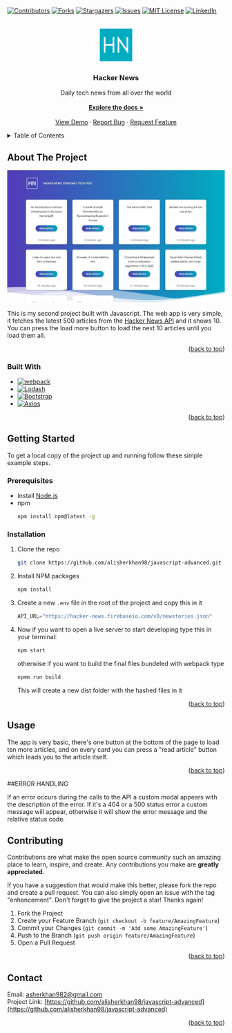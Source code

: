 
<a name="readme-top"></a>



<!-- PROJECT SHIELDS -->
<!--
*** I'm using markdown "reference style" links for readability.
*** Reference links are enclosed in brackets [ ] instead of parentheses ( ).
*** See the bottom of this document for the declaration of the reference variables
*** for contributors-url, forks-url, etc. This is an optional, concise syntax you may use.
*** https://www.markdownguide.org/basic-syntax/#reference-style-links
-->
[![Contributors][contributors-shield]][contributors-url]
[![Forks][forks-shield]][forks-url]
[![Stargazers][stars-shield]][stars-url]
[![Issues][issues-shield]][issues-url]
[![MIT License][license-shield]][license-url]
[![LinkedIn][linkedin-shield]][linkedin-url]



<!-- PROJECT LOGO -->
<br />
<div align="center">
  <a href="https://github.com/github_username/repo_name">
    <img src="src/assets/img/logo.png" alt="Logo" width="80" height="80">
  </a>

<h3 align="center">Hacker News</h3>

  <p align="center">
    Daily tech news from all over the world
    <br />
    <br />
    <a href="https://github.com/alisherkhan98/javascript-advanced"><strong>Explore the docs »</strong></a>
    <br />
    <br />
    <a href="https://jovial-nougat-5950a7.netlify.app/">View Demo</a>
    ·
    <a href="https://github.com/alisherkhan98/javascript-advanced/issues">Report Bug</a>
    ·
    <a href="https://github.com/alisherkhan98/javascript-advanced/issues">Request Feature</a>
  </p>
</div>



<!-- TABLE OF CONTENTS -->
<details>
  <summary>Table of Contents</summary>
  <ol>
    <li>
      <a href="#about-the-project">About The Project</a>
      <ul>
        <li><a href="#built-with">Built With</a></li>
      </ul>
    </li>
    <li>
      <a href="#getting-started">Getting Started</a>
      <ul>
        <li><a href="#prerequisites">Prerequisites</a></li>
        <li><a href="#installation">Installation</a></li>
      </ul>
    </li>
    <li><a href="#usage">Usage</a></li>
    <li><a href="#contributing">Contributing</a></li>
    <li><a href="#contact">Contact</a></li>
  </ol>
</details>



<!-- ABOUT THE PROJECT -->
## About The Project

![Product Name Screen Shot][product-screenshot]

This is my second project built with Javascript. The web app is very simple, it fetches the latest 500 articles from the [Hacker News API](https://github.com/HackerNews/API) and it shows 10. You can press the load more button to load the next 10 articles until you load them all.

<p align="right">(<a href="#readme-top">back to top</a>)</p>



### Built With

* [![webpack][webpack.com]][webpack-url]
* [![Lodash][lodash.com]][lodash-url]
* [![Bootstrap][Bootstrap.com]][Bootstrap-url]
* [![Axios][axios.com]][axios-url]

<p align="right">(<a href="#readme-top">back to top</a>)</p>



<!-- GETTING STARTED -->
## Getting Started

To get a local copy of the project up and running follow these simple example steps.

### Prerequisites

* Install [Node.js](https://nodejs.org/it/download)
* npm
  ```sh
  npm install npm@latest -g
  ```

### Installation


1. Clone the repo
   ```sh
   git clone https://github.com/alisherkhan98/javascript-advanced.git
   ```
2. Install NPM packages
   ```sh
   npm install
   ```
3. Create a new `.env` file in the root of the project and copy this in it
   ```js
   API_URL="https://hacker-news.firebaseio.com/v0/newstories.json"
   ```
4. Now if you want to open a live server to start developing type this in your terminal:
     ```sh
   npm start
   ```
   
   otherwise if you want to build the  final files bundeled with webpack type
     ```sh
     npmm run build
   ```
   
   This will create a new dist folder with the hashed files in it
   

<p align="right">(<a href="#readme-top">back to top</a>)</p>



<!-- USAGE EXAMPLES -->
## Usage

The app is very basic, there's one button at the bottom of the page to load ten more articles, and on every card you can press a "read article" button which leads you to the article itself.

<p align="right">(<a href="#readme-top">back to top</a>)</p>


##ERROR HANDLING

If an error occurs during the calls to the API a custom modal appears with the description of the error. If it's a 404 or a 500 status error a custom message will appear, otherwise it will show the error message and the relative status code.

<!-- CONTRIBUTING -->
## Contributing

Contributions are what make the open source community such an amazing place to learn, inspire, and create. Any contributions you make are **greatly appreciated**.

If you have a suggestion that would make this better, please fork the repo and create a pull request. You can also simply open an issue with the tag "enhancement".
Don't forget to give the project a star! Thanks again!

1. Fork the Project
2. Create your Feature Branch (`git checkout -b feature/AmazingFeature`)
3. Commit your Changes (`git commit -m 'Add some AmazingFeature'`)
4. Push to the Branch (`git push origin feature/AmazingFeature`)
5. Open a Pull Request

<p align="right">(<a href="#readme-top">back to top</a>)</p>






<!-- CONTACT -->
## Contact

Email: asherkhan982@gmail.com
<br/>
Project Link: [https://github.com/alisherkhan98/javascript-advanced](https://github.com/alisherkhan98/javascript-advanced)

<p align="right">(<a href="#readme-top">back to top</a>)</p>




<!-- MARKDOWN LINKS & IMAGES -->
<!-- https://www.markdownguide.org/basic-syntax/#reference-style-links -->
[contributors-shield]: https://img.shields.io/github/contributors/alisherkhan98/javascript-advanced.svg?style=for-the-badge
[contributors-url]: https://github.com/github_username/repo_name/graphs/contributors
[forks-shield]: https://img.shields.io/github/forks/alisherkhan98/javascript-advanced.svg?style=for-the-badge
[forks-url]: https://github.com/alisherkhan98/javascript-advanced/network/members
[stars-shield]: https://img.shields.io/github/stars/alisherkhan98/javascript-advanced.svg?style=for-the-badge
[stars-url]: https://github.com/alisherkhan98/javascript-advanced/stargazers
[issues-shield]: https://img.shields.io/github/issues/alisherkhan98/javascript-advanced.svg?style=for-the-badge
[issues-url]: https://github.com/alisherkhan98/javascript-advanced/issues
[license-shield]: https://img.shields.io/github/license/alisherkhan98/javascript-advanced.svg?style=for-the-badge
[license-url]: https://github.com/alisherkhan98/javascript-advanced/blob/master/LICENSE.txt
[linkedin-shield]: https://img.shields.io/badge/-LinkedIn-black.svg?style=for-the-badge&logo=linkedin&colorB=555
[linkedin-url]: https://linkedin.com/in/ali-sher-khan-1331a8205
[product-screenshot]: src/assets/img/screenshot.jpg

[Bootstrap.com]: https://img.shields.io/badge/Bootstrap-563D7C?style=for-the-badge&logo=bootstrap&logoColor=white
[Bootstrap-url]: https://getbootstrap.com
[webpack.com]: https://img.shields.io/badge/-Webpack-8DD6F9?style=for-the-badge&logo=webpack&logoColor=black
[webpack-url]: https://webpack.js.org
[lodash.com]: https://img.shields.io/badge/-lodash-3492FF?style=for-the-badge&logo=lodash&logoColor=white
[lodash-url]: https://lodash.com
[axios.com]: https://img.shields.io/badge/-axios-7e3e8d?style=for-the-badge&logoColor=white
[axios-url]: https://axios-http.com


